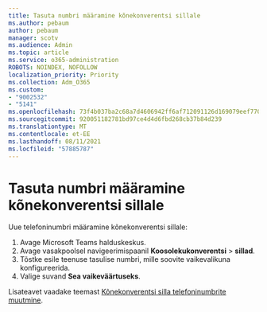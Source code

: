 ```yaml
---
title: Tasuta numbri määramine kõnekonverentsi sillale
ms.author: pebaum
author: pebaum
manager: scotv
ms.audience: Admin
ms.topic: article
ms.service: o365-administration
ROBOTS: NOINDEX, NOFOLLOW
localization_priority: Priority
ms.collection: Adm_O365
ms.custom:
- "9002532"
- "5141"
ms.openlocfilehash: 73f4b037ba2c68a7d4606942ff6af712091126d169079eef77007712959f58b5
ms.sourcegitcommit: 920051182781bd97ce4d4d6fbd268cb37b84d239
ms.translationtype: MT
ms.contentlocale: et-EE
ms.lasthandoff: 08/11/2021
ms.locfileid: "57885787"
---
```

# <a name="assign-a-toll-free-number-to-your-audio-conferencing-bridge"></a>Tasuta numbri määramine kõnekonverentsi sillale

Uue telefoninumbri määramine kõnekonverentsi sillale:

1. Avage Microsoft Teams halduskeskus.
1. Avage vasakpoolsel navigeerimispaanil **Koosolekukonverentsi**  >  **sillad**.
1. Tõstke esile teenuse tasulise numbri, mille soovite vaikevalikuna konfigureerida.
1. Valige suvand **Sea vaikeväärtuseks**.

Lisateavet vaadake teemast [Kõnekonverentsi silla telefoninumbrite muutmine](https://docs.microsoft.com/MicrosoftTeams/change-the-phone-numbers-on-your-audio-conferencing-bridge).
